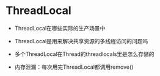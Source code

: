 # ThreadLocal

+ ThreadLocal在哪些实际的生产场景中

+ ThreadLocal是用来解决共享资源的多线程访问的问题吗

+ 多个ThreadLocal在Thread的threadlocals里是怎么存储的

+ 内存泄漏：每次用完ThreadLocal都调用remove()